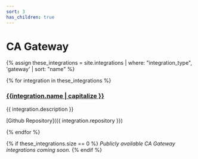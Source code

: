 ```yaml
---
sort: 3
has_children: true
---
```


# CA Gateway

{% assign these_integrations = site.integrations | where: "integration_type", 'gateway' | sort: "name" %}

{% for integration in these_integrations %}

### [{{integration.name | capitalize }}](/integrations/{{integration.name}})

{{ integration.description }}

[Github Repository]({{ integration.repository }})

{% endfor %}

{% if these_integrations.size == 0 %}
_Publicly available CA Gateway integrations coming soon._
{% endif %}